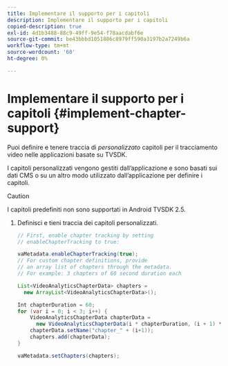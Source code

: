 ```yaml
---
title: Implementare il supporto per i capitoli
description: Implementare il supporto per i capitoli
copied-description: true
exl-id: 4d1b3488-88c9-49ff-9e54-f78aacdabf6e
source-git-commit: be43bbbd1051886c8979ff590a3197b2a7249b6a
workflow-type: tm+mt
source-wordcount: '60'
ht-degree: 0%

---
```


# Implementare il supporto per i capitoli {#implement-chapter-support}

Puoi definire e tenere traccia di *personalizzato* capitoli per il tracciamento video nelle applicazioni basate su TVSDK.

I capitoli personalizzati vengono gestiti dall’applicazione e sono basati sui dati CMS o su un altro modo utilizzato dall’applicazione per definire i capitoli.

>[!CAUTION]
>
>I capitoli predefiniti non sono supportati in Android TVSDK 2.5.

1. Definisci e tieni traccia dei capitoli personalizzati.

   ```java
   // First, enable chapter tracking by setting   
   // enableChapterTracking to true: 
   
   vaMetadata.enableChapterTracking(true); 
   // For custom chapter definitions, provide  
   // an array list of chapters through the metadata. 
   // For example: 3 chapters of 60 second duration each 
   
   List<VideoAnalyticsChapterData> chapters =  
     new ArrayList<VideoAnalyticsChapterData>(); 
   
   Int chapterDuration = 60; 
   for (var i = 0; i < 3; i++) { 
       VideoAnalyticsChapterData chapterData =  
         new VideoAnalyticsChapterData(i * chapterDuration, (i + 1) * chapterDuration);  
       chapterData.setName("chapter_" + (i+1)); 
       chapters.add(chapterData); 
   } 
   
   vaMetadata.setChapters(chapters); 
   ```
